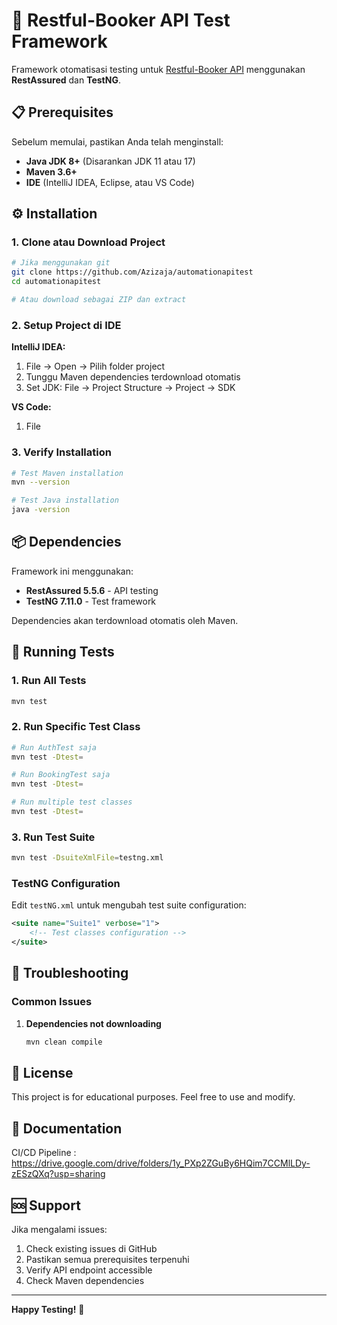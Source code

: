 # 🚀 Restful-Booker API Test Framework

Framework otomatisasi testing untuk [Restful-Booker API](https://restful-booker.herokuapp.com/apidoc/index.html) menggunakan **RestAssured** dan **TestNG**.

## 📋 Prerequisites

Sebelum memulai, pastikan Anda telah menginstall:

- **Java JDK 8+** (Disarankan JDK 11 atau 17)
- **Maven 3.6+**
- **IDE** (IntelliJ IDEA, Eclipse, atau VS Code)

## ⚙️ Installation

### 1. Clone atau Download Project

```bash
# Jika menggunakan git
git clone https://github.com/Azizaja/automationapitest
cd automationapitest

# Atau download sebagai ZIP dan extract
```

### 2. Setup Project di IDE

**IntelliJ IDEA:**
1. File → Open → Pilih folder project
2. Tunggu Maven dependencies terdownload otomatis
3. Set JDK: File → Project Structure → Project → SDK

**VS Code:**
1. File 

### 3. Verify Installation

```bash
# Test Maven installation
mvn --version

# Test Java installation
java -version
```

## 📦 Dependencies

Framework ini menggunakan:

- **RestAssured 5.5.6** - API testing
- **TestNG 7.11.0** - Test framework

Dependencies akan terdownload otomatis oleh Maven.

## 🚀 Running Tests

### 1. Run All Tests

```bash
mvn test
```

### 2. Run Specific Test Class

```bash
# Run AuthTest saja
mvn test -Dtest=

# Run BookingTest saja
mvn test -Dtest=

# Run multiple test classes
mvn test -Dtest=
```

### 3. Run Test Suite

```bash
mvn test -DsuiteXmlFile=testng.xml
```


### TestNG Configuration

Edit `testNG.xml` untuk mengubah test suite configuration:

```xml
<suite name="Suite1" verbose="1">
    <!-- Test classes configuration -->
</suite>
```

## 🐛 Troubleshooting

### Common Issues

1. **Dependencies not downloading**
   ```bash
   mvn clean compile
   ```

## 📄 License

This project is for educational purposes. Feel free to use and modify.

## 🔗 Documentation
CI/CD Pipeline : https://drive.google.com/drive/folders/1y_PXp2ZGuBy6HQim7CCMlLDy-zESzQXq?usp=sharing


## 🆘 Support

Jika mengalami issues:

1. Check existing issues di GitHub
2. Pastikan semua prerequisites terpenuhi
3. Verify API endpoint accessible
4. Check Maven dependencies

---

**Happy Testing!** 🎯